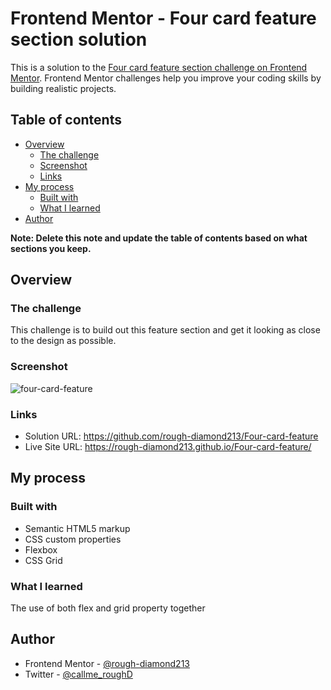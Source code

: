 # Frontend Mentor - Four card feature section solution

This is a solution to the [Four card feature section challenge on Frontend Mentor](https://www.frontendmentor.io/challenges/four-card-feature-section-weK1eFYK). Frontend Mentor challenges help you improve your coding skills by building realistic projects. 

## Table of contents

- [Overview](#overview)
  - [The challenge](#the-challenge)
  - [Screenshot](#screenshot)
  - [Links](#links)
- [My process](#my-process)
  - [Built with](#built-with)
  - [What I learned](#what-i-learned)
- [Author](#author)

**Note: Delete this note and update the table of contents based on what sections you keep.**

## Overview

### The challenge
This challenge is to build out this feature section and get it looking as close to the design as possible.

### Screenshot
![four-card-feature](https://github.com/user-attachments/assets/dfb2fa0d-fcc5-4ea5-a1a7-04e9e7d0270a)

### Links

- Solution URL: https://github.com/rough-diamond213/Four-card-feature
- Live Site URL: https://rough-diamond213.github.io/Four-card-feature/

## My process

### Built with

- Semantic HTML5 markup
- CSS custom properties
- Flexbox
- CSS Grid

### What I learned

The use of both flex and grid property together

## Author

- Frontend Mentor - [@rough-diamond213](https://www.frontendmentor.io/profile/rough-diamond213)
- Twitter - [@callme_roughD](https://www.twitter.com/callme_roughD)
